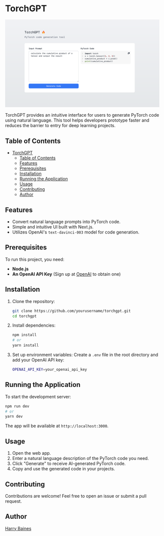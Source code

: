 # TorchGPT

![TorchGPT Banner](public/images/app.png)

TorchGPT provides an intuitive interface for users to generate PyTorch code using natural language. This tool helps developers prototype faster and reduces the barrier to entry for deep learning projects.

## Table of Contents

- [TorchGPT](#torchgpt)
  - [Table of Contents](#table-of-contents)
  - [Features](#features)
  - [Prerequisites](#prerequisites)
  - [Installation](#installation)
  - [Running the Application](#running-the-application)
  - [Usage](#usage)
  - [Contributing](#contributing)
  - [Author](#author)

## Features

- Convert natural language prompts into PyTorch code.
- Simple and intuitive UI built with Next.js.
- Utilizes OpenAI's `text-davinci-003` model for code generation.

## Prerequisites

To run this project, you need:

- **Node.js**
- **An OpenAI API Key** (Sign up at [OpenAI](https://openai.com/) to obtain one)

## Installation

1. Clone the repository:

   ```sh
   git clone https://github.com/yourusername/torchgpt.git
   cd torchgpt
   ```

2. Install dependencies:

   ```sh
   npm install
   # or
   yarn install
   ```

3. Set up environment variables:
   Create a `.env` file in the root directory and add your OpenAI API key:
   ```sh
   OPENAI_API_KEY=your_openai_api_key
   ```

## Running the Application

To start the development server:

```sh
npm run dev
# or
yarn dev
```

The app will be available at `http://localhost:3000`.

## Usage

1. Open the web app.
2. Enter a natural language description of the PyTorch code you need.
3. Click "Generate" to receive AI-generated PyTorch code.
4. Copy and use the generated code in your projects.

## Contributing

Contributions are welcome! Feel free to open an issue or submit a pull request.

## Author

[Harry Baines](https://github.com/harrybaines)
